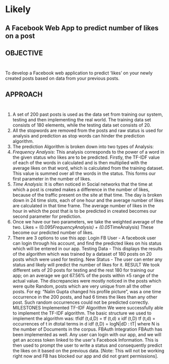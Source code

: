 # Likely
## A Facebook Web App to predict number of likes on a post <br>

## OBJECTIVE <br><br>
To develop a Facebook web application to predict ‘likes’ on your newly created posts based on data from your previous posts.
## APPROACH <br><br>
1. A set of 200 past posts is used as the data set from training our system, testing and then implementing the real world.
The training data set consists of 180 elements, while the testing data set consists of 20.
2. All the stopwords are removed from the posts and raw status is used for analysis and prediction as stop words can hinder the prediction algorithm.
3. The prediction Algorithm is broken down into two types of Analysis: 
  1. *Frequency Analysis*: This analysis corresponds to the power of a word in the given status who likes are to be predicted. Firstly, the TF-IDF value of each of the words in calculated and is then multiplied with the average likes on that word, which is  calculated from the training dataset. This value is summed over all the words in the status. This forms our first parameter in the number of likes.
  2. *Time Analysis*: It is often noticed in Social networks that the time at which a post is created makes a difference in the number of likes, because of the traffic present on the site at that time. The day is broken down in 24 time slots, each of one hour and the average number of likes are calculated in that time frame. The average number of likes in the hour in which the post that is to be predicted in created becomes our second parameter for prediction.
5. Once we have our two parameters, we take the weighted average of the two. 
Likes = (0.095*FrequencyAnalysis) + (0.05*TimeAnalysis)
These become our predicted number of likes.
6.  There are 3 options to use this app:
Login FB User - A facebook user can login through his account, and find the predicted likes on his status which will be entered in our app. 
Testing Data - This displays the results of the algorithm which was trained by a dataset of 180 posts on 20 posts which were used for testing.
New Status - The user can enter any status and likely will predict the number of likes for it.
RESULT
We took different sets of 20 posts for testing and the rest 180 for training our app; on an average we got 67.56% of the posts within ±5 range of the actual value. The discrepancies were mostly noticed in the posts which were quite Random, posts which are very unique from all the other posts. For eg: “Nalin Gupta changed his profile picture”, was a one time occurrence in the 200 posts, and had 6 times the likes than any other post. Such random occurrences could not be predicted correctly. 
MILESTONES
Implemented TF-IDF Algorithm
We were successfully able to implement the TF-IDF algorithm. The basic structure we used to implement the algorithm was: 
tfidf (t,d,D) = tf (t,d) x idf (t,D)
tf (t,d) = occurrences of t in dtotal terms in d
idf (t,D) = logN|dD : tT|
where N is the number of Documents in the corpus.
FBAuth Integration
FBAuth has been implemented as well. Any user can login with our app, and we will get an access token linked to the user's Facebook Information. This is then used to prompt the user to write a status and consequently predict the likes on it based on the previous data. [Note: This will not be working right now and FB has blocked our app and did not grant permissions].

